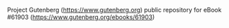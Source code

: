 Project Gutenberg (https://www.gutenberg.org) public repository for eBook #61903 (https://www.gutenberg.org/ebooks/61903)
